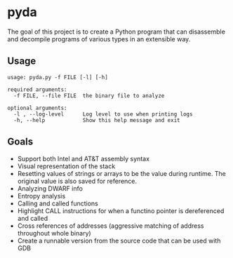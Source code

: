 # pyda

The goal of this project is to create a Python program that can disassemble and decompile programs of various types in an extensible way.

## Usage

```
usage: pyda.py -f FILE [-l] [-h]

required arguments:
  -f FILE, --file FILE  the binary file to analyze

optional arguments:
  -l , --log-level      Log level to use when printing logs
  -h, --help            Show this help message and exit
```

## Goals

* Support both Intel and AT&T assembly syntax
* Visual representation of the stack
* Resetting values of strings or arrays to be the value during runtime. The original value is also saved for reference.
* Analyzing DWARF info
* Entropy analysis
* Calling and called functions
* Highlight CALL instructions for when a functino pointer is dereferenced and called
* Cross references of addresses (aggressive matching of address throughout whole binary)
* Create a runnable version from the source code that can be used with GDB
